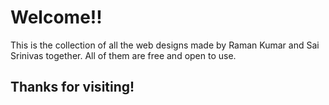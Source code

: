 # Welcome!!
This is the collection of all the web designs made by Raman Kumar and Sai Srinivas together. All of them are free and open to use.
## Thanks for visiting!

